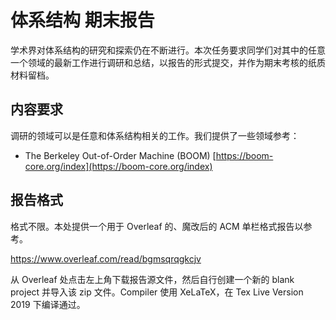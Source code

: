 # 体系结构 期末报告

学术界对体系结构的研究和探索仍在不断进行。本次任务要求同学们对其中的任意一个领域的最新工作进行调研和总结，以报告的形式提交，并作为期末考核的纸质材料留档。

## 内容要求

调研的领域可以是任意和体系结构相关的工作。我们提供了一些领域参考：

- The Berkeley Out-of-Order Machine (BOOM) [https://boom-core.org/index](https://boom-core.org/index)

## 报告格式

格式不限。本处提供一个用于 Overleaf 的、魔改后的 ACM 单栏格式报告以参考。

https://www.overleaf.com/read/bgmsqrqgkcjv

从 Overleaf 处点击左上角下载报告源文件，然后自行创建一个新的 blank project 并导入该 zip 文件。Compiler 使用 XeLaTeX，在 Tex Live Version 2019 下编译通过。
